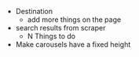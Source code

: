 - Destination
  - add more things on the page
- search results from scraper
  - N Things to do
- Make carousels have a fixed height
